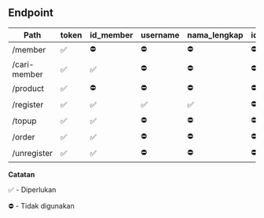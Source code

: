 ## Endpoint

|Path|token|id_member|username|nama_lengkap|id_product|data_product|saldo|
|--|--|--|--|--|--|--|--|
|/member|✅|⛔️|⛔️|⛔️|⛔️|⛔️|⛔️|⛔️|
|/cari-member|✅|✅|⛔️|⛔️|⛔️|⛔️|⛔️|⛔️|
|/product|✅|⛔️|⛔️|⛔️|⛔️|⛔️|⛔️|⛔️|⛔️|
|/register|✅|✅|✅|✅|⛔️|⛔️|⛔️|⛔️|
|/topup|✅|✅|⛔️|⛔️|⛔️|⛔️|⛔️|⛔️|✅|
|/order|✅|✅|⛔️|⛔️|⛔️|⛔️|⛔️|⛔️|
|/unregister|✅|✅|️⛔️|⛔️|⛔️|⛔️|⛔️|⛔️|

**Catatan**

✅ - Diperlukan

⛔️ - Tidak digunakan

```

